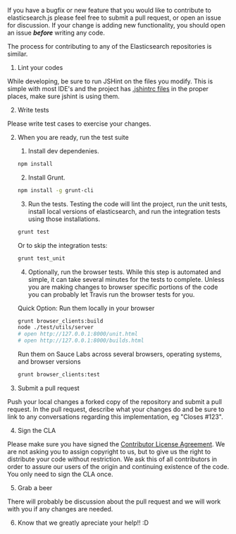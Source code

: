If you have a bugfix or new feature that you would like to contribute to elasticsearch.js please feel free to submit a pull request, or open an issue for discussion. If your change is adding new functionality, you should open an issue ***before*** writing any code.

The process for contributing to any of the Elasticsearch repositories is similar.

1. Lint your codes

  While developing, be sure to run JSHint on the files you modify. This is simple with most IDE's and the project has [.jshintrc files](http://www.jshint.com/docs/) in the proper places, make sure jshint is using them.

2. Write tests

  Please write test cases to exercise your changes.

2. When you are ready, run the test suite

    1. Install dev dependenies.

      ```sh
      npm install
      ```

    2. Install Grunt.

      ```sh
      npm install -g grunt-cli
      ```
    3. Run the tests. Testing the code will lint the project, run the unit tests, install local versions of elasticsearch, and run the integration tests using those installations.

      ```sh
      grunt test
      ```

      Or to skip the integration tests:

      ```sh
      grunt test_unit
      ```
    4. Optionally, run the browser tests. While this step is automated and simple, it can take several minutes for the tests to complete. Unless you are making changes to browser specific portions of the code you can probably let Travis run the browser tests for you.

      Quick Option: Run them locally in your browser
      ```sh
      grunt browser_clients:build
      node ./test/utils/server
      # open http://127.0.0.1:8000/unit.html
      # open http://127.0.0.1:8000/builds.html
      ```

      Run them on Sauce Labs across several browsers, operating systems, and browser versions
      ```sh
      grunt browser_clients:test
      ```


3. Submit a pull request

  Push your local changes a forked copy of the repository and submit a pull request. In the pull request, describe what your changes do and be sure to link to any conversations regarding this implementation, eg "Closes #123".

4. Sign the CLA

  Please make sure you have signed the [Contributor License Agreement](http://www.elasticsearch.org/contributor-agreement/). We are not asking you to assign copyright to us, but to give us the right to distribute your code without restriction. We ask this of all contributors in order to assure our users of the origin and continuing existence of the code. You only need to sign the CLA once.

5. Grab a beer

  There will probably be discussion about the pull request and we will work with you if any changes are needed.

6. Know that we greatly apreciate your help!! :D
